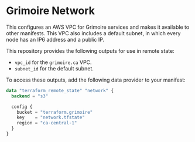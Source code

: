 # Grimoire Network

This configures an AWS VPC for Grimoire services and makes it available to
other manifests. This VPC also includes a default subnet, in which every node
has an IP6 address and a public IP.

This repository provides the following outputs for use in remote state:

* `vpc_id` for the `grimoire.ca` VPC.
* `subnet_id` for the default subnet.

To access these outputs, add the following data provider to your manifest:

```terraform
data "terraform_remote_state" "network" {
  backend = "s3"

  config {
    bucket = "terraform.grimoire"
    key    = "network.tfstate"
    region = "ca-central-1"
  }
}
```
